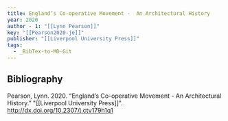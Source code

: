 ```yaml
---
title: England’s Co-operative Movement -  An Architectural History
year: 2020
author - 1: "[[Lynn Pearson]]"
key: "[[Pearson2020-je]]"
publisher: "[[Liverpool University Press]]"
tags:
  - _BibTex-to-MD-Git
---
```


## Bibliography
Pearson, Lynn. 2020. “England’s Co-operative Movement -  An Architectural History.” "[[Liverpool University Press]]". http://dx.doi.org/10.2307/j.ctv179h1q1